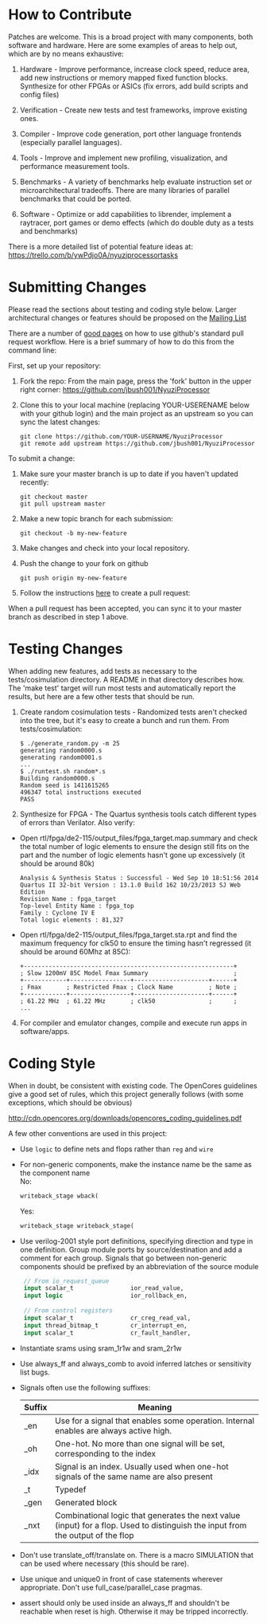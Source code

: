 # How to Contribute

Patches are welcome. This is a broad project with many components, both
software and hardware. Here are some examples of areas to help out, which are
by no means exhaustive:

1. Hardware - Improve performance, increase clock speed, reduce area, add new
   instructions or memory mapped fixed function blocks. Synthesize for other 
   FPGAs or ASICs (fix errors, add build scripts and config files)
2. Verification - Create new tests and test frameworks, improve existing ones.
3. Compiler - Improve code generation, port other language frontends
   (especially parallel languages).
4. Tools - Improve and implement new profiling, visualization, and performance
   measurement tools.
5. Benchmarks - A variety of benchmarks help evaluate instruction set or
   microarchitectural tradeoffs. There are many libraries of parallel benchmarks
   that could be ported.

6. Software - Optimize or add capabilities to librender, implement a raytracer,
   port games or demo effects (which do double duty as a tests and benchmarks)

There is a more detailed list of potential feature ideas at:
https://trello.com/b/ywPdjo0A/nyuziprocessortasks

# Submitting Changes

Please read the sections about testing and coding style below. Larger
architectural changes or features should be proposed on the
[Mailing List](https://groups.google.com/forum/#!forum/nyuzi-processor-dev)

There are a number of [good pages](https://help.github.com/) on how to use github's standard pull
request workflow. Here is a brief summary of how to do this from the command line:

First, set up your repository:

1. Fork the repo: From the main page, press the 'fork' button in the upper
right corner: https://github.com/jbush001/NyuziProcessor

2. Clone this to your local machine (replacing YOUR-USERENAME below with your
github login) and the main project as an upstream so you can sync the latest
changes:

   ```
   git clone https://github.com/YOUR-USERNAME/NyuziProcessor
   git remote add upstream https://github.com/jbush001/NyuziProcessor
   ```

To submit a change:

1. Make sure your master branch is up to date if you haven't updated recently:

   ```
   git checkout master
   git pull upstream master
   ```

2. Make a new topic branch for each submission:

   ```
   git checkout -b my-new-feature
   ```   

3. Make changes and check into your local repository.
4. Push the change to your fork on github

   ```
   git push origin my-new-feature
   ```
  
5. Follow the instructions [here](https://help.github.com/articles/creating-a-pull-request) 
to create a pull request: 

When a pull request has been accepted, you can sync it to your master branch
as described in step 1 above.

# Testing Changes

When adding new features, add tests as necessary to the tests/cosimulation
directory. A README in that directory describes how. The 'make test' target
will run most tests and automatically report the results, but here are a few
other tests that should be run.

1. Create random cosimulation tests - Randomized tests aren't checked into the
tree, but it's easy to create a bunch and run them. From tests/cosimulation:


   ```
   $ ./generate_random.py -m 25
   generating random0000.s
   generating random0001.s
   ...
   $ ./runtest.sh random*.s
   Building random0000.s
   Random seed is 1411615265
   496347 total instructions executed
   PASS
   ```

2. Synthesize for FPGA - The Quartus synthesis tools catch different types of
errors than Verilator. Also verify:

 * Open rtl/fpga/de2-115/output_files/fpga_target.map.summary and check the
   total number of logic elements to ensure the design still fits on the part
   and the number of logic elements hasn't gone up excessively (it should be
   around 80k)


   ```
   Analysis & Synthesis Status : Successful - Wed Sep 10 18:51:56 2014
   Quartus II 32-bit Version : 13.1.0 Build 162 10/23/2013 SJ Web Edition
   Revision Name : fpga_target
   Top-level Entity Name : fpga_top
   Family : Cyclone IV E
   Total logic elements : 81,327
   ```

 * Open rtl/fpga/de2-115/output_files/fpga_target.sta.rpt and find the maximum
  frequency for clk50 to ensure the timing hasn't regressed (it should be
  around 60Mhz at 85C):

   ```
   +-----------------------------------------------------------+
   ; Slow 1200mV 85C Model Fmax Summary                        ;
   +------------+-----------------+---------------------+------+
   ; Fmax       ; Restricted Fmax ; Clock Name          ; Note ;
   +------------+-----------------+---------------------+------+
   ; 61.22 MHz  ; 61.22 MHz       ; clk50               ;      ;
   ...
   ```
 
4. For compiler and emulator changes, compile and execute run apps in software/apps.
 
# Coding Style

When in doubt, be consistent with existing code. The OpenCores guidelines give
a good set of rules, which this project generally follows (with some
exceptions, which should be obvious)


http://cdn.opencores.org/downloads/opencores_coding_guidelines.pdf

A few other conventions are used in this project:

- Use `logic` to define nets and flops rather than `reg` and `wire`
- For non-generic components, make the instance name be the same as the component name<br>
   No:

   ```SystemVerilog
   writeback_stage wback(
   ```

   Yes:

   ```SystemVerilog
   writeback_stage writeback_stage(
   ```

- Use verilog-2001 style port definitions, specifying direction and type in one
  definition. Group module ports by source/destination and add a comment for
  each group. Signals that go between non-generic components should be prefixed
  by an abbreviation of the source module
   
   ```SystemVerilog
	// From io_request_queue
	input scalar_t                ior_read_value,
	input logic                   ior_rollback_en,
	
	// From control registers
	input scalar_t                cr_creg_read_val,
	input thread_bitmap_t         cr_interrupt_en,
	input scalar_t                cr_fault_handler,
   ```

- Instantiate srams using sram_1r1w and sram_2r1w
- Use always_ff and always_comb to avoid inferred latches or sensitivity list bugs.
- Signals often use the following suffixes:

   |Suffix|Meaning |
   |------|--------|
   | _en  | Use for a signal that enables some operation. Internal enables are always active high. |
   | _oh  | One-hot. No more than one signal will be set, corresponding to the index |
   | _idx | Signal is an index. Usually used when one-hot signals of the same name are also present |
   | _t   | Typedef |
   | _gen | Generated block |
   | _nxt | Combinational logic that generates the next value (input) for a flop.  Used to distinguish the input from the output of the flop |

- Don't use translate_off/translate on.  There is a macro SIMULATION that can be used
  where necessary (this should be rare).
- Use unique and unique0 in front of case statements wherever appropriate. Don't use
  full_case/parallel_case pragmas.
- assert should only be used inside an always_ff and shouldn't be reachable when reset
  is high. Otherwise it may be tripped incorrectly.
